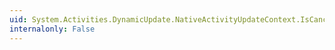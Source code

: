 ```yaml
---
uid: System.Activities.DynamicUpdate.NativeActivityUpdateContext.IsCancellationRequested
internalonly: False
---
```

